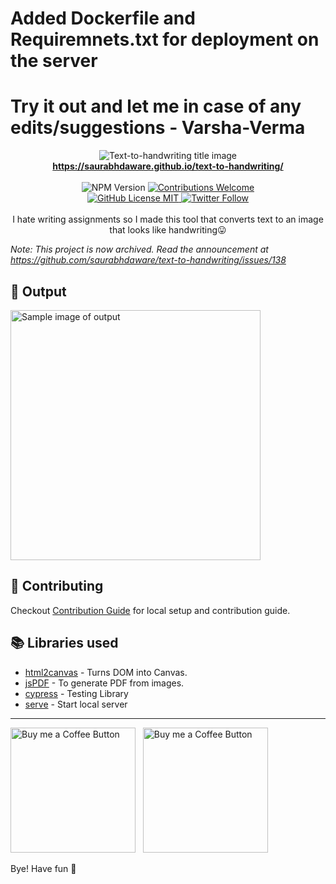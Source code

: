 # Added Dockerfile and Requiremnets.txt for deployment on the server
# Try it out and let me in case of any edits/suggestions - Varsha-Verma

<p align="center">
<img alt="Text-to-handwriting title image" src="https://res.cloudinary.com/saurabhdaware/image/upload/w_400/v1586015094/saurabh2019/text-to-handwriting-title.png" /> 
<br/><b><a href="https://saurabhdaware.github.io/text-to-handwriting/">https://saurabhdaware.github.io/text-to-handwriting/</a></b><br/><br/><img alt="NPM Version" src="https://img.shields.io/github/package-json/v/saurabhdaware/text-to-handwriting?style=for-the-badge&labelColor=black&logo=npm&color=darkred" /> <a href="#contributing"><img alt="Contributions Welcome" src="https://img.shields.io/badge/contributions-welcome-brightgreen?style=for-the-badge&labelColor=black&logo=github"></a> <br/><a href="https://github.com/saurabhdaware/text-to-handwriting/blob/master/LICENSE"> <img alt="GitHub License MIT" src="https://img.shields.io/github/license/saurabhdaware/text-to-handwriting?style=for-the-badge&labelColor=black&logo=github"> </a><a href="https://twitter.com/saurabhcodes"><img alt="Twitter Follow" src="https://img.shields.io/twitter/follow/saurabhcodes?style=for-the-badge&color=09f&labelColor=black&logo=twitter&label=@saurabhcodes"></a><br/><br/> I hate writing assignments so I made this tool that converts text to an image that looks like handwriting😛

</p>

*Note: This project is now archived. Read the announcement at https://github.com/saurabhdaware/text-to-handwriting/issues/138*

## 🌠 Output

<img width="400" alt="Sample image of output" src="sample.jpeg" />

## 🤗 Contributing

Checkout [Contribution Guide](CONTRIBUTING.md) for local setup and contribution guide.

## 📚 Libraries used

- [html2canvas](https://github.com/niklasvh/html2canvas) - Turns DOM into Canvas.
- [jsPDF](https://github.com/MrRio/jsPDF) - To generate PDF from images.
- [cypress](https://github.com/cypress-io/cypress) - Testing Library
- [serve](https://github.com/zeit/serve) - Start local server

---

[<img alt="Buy me a Coffee Button" width=200 src="https://c5.patreon.com/external/logo/become_a_patron_button.png">](https://www.patreon.com/bePatron?u=31891872) &nbsp; [<img alt="Buy me a Coffee Button" width=200 src="https://cdn.buymeacoffee.com/buttons/default-yellow.png">](https://www.buymeacoffee.com/saurabhdaware)

Bye!
Have fun 🦄
